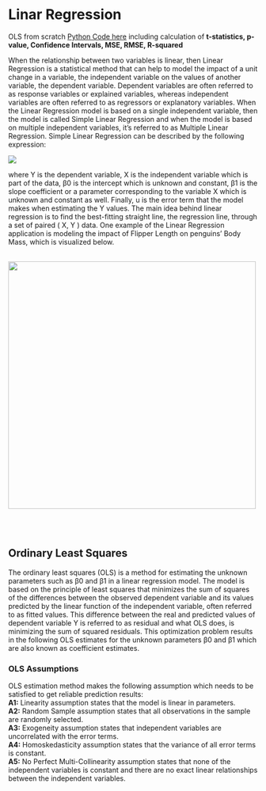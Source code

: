 # Linar Regression
OLS from scratch <a href="https://github.com/TatevKaren/mathematics-statistics-for-data-science/blob/main/Linear%20Regression/Linear%20Regression_OLS.py">Python Code here</a> including calculation of **t-statistics, p-value, Confidence Intervals, MSE, RMSE, R-squared**

When the relationship between two variables is linear, then Linear Regression is a statistical method that can help to model the impact of a unit change in a variable, the independent variable on the values of another variable, the dependent variable.
Dependent variables are often referred to as response variables or explained variables, whereas independent variables are often referred to as regressors or explanatory variables. When the Linear Regression model is based on a single independent variable, then the model is called Simple Linear Regression and when the model is based on multiple independent variables, it’s referred to as Multiple Linear Regression. Simple Linear Regression can be described by the following expression:
<p href ="https://towardsdatascience.com/fundamentals-of-statistics-for-data-scientists-and-data-analysts-69d93a05aae7" align="left">
<img src = https://miro.medium.com/max/1936/1*EdKLk0rUW2Q3dqcbc_tquQ.png>

</p>
where Y is the dependent variable, X is the independent variable which is part of the data, β0 is the intercept which is unknown and constant, β1 is the slope coefficient or a parameter corresponding to the variable X which is unknown and constant as well. Finally, u is the error term that the model makes when estimating the Y values. The main idea behind linear regression is to find the best-fitting straight line, the regression line, through a set of paired ( X, Y ) data. One example of the Linear Regression application is modeling the impact of Flipper Length on penguins’ Body Mass, which is visualized below.
<br><br>
<p href ="https://towardsdatascience.com/fundamentals-of-statistics-for-data-scientists-and-data-analysts-69d93a05aae7" align="left">
<img align = "center" width = "500" src = https://miro.medium.com/max/1026/1*cS-5_yS2xa--V97U1RoAIQ.png>

</p>
<br><br>

## Ordinary Least Squares
The ordinary least squares (OLS) is a method for estimating the unknown parameters such as β0 and β1 in a linear regression model. The model is based on the principle of least squares that minimizes the sum of squares of the differences between the observed dependent variable and its values predicted by the linear function of the independent variable, often referred to as fitted values. This difference between the real and predicted values of dependent variable Y is referred to as residual and what OLS does, is minimizing the sum of squared residuals. This optimization problem results in the following OLS estimates for the unknown parameters β0 and β1 which are also known as coefficient estimates.
### OLS Assumptions
OLS estimation method makes the following assumption which needs to be satisfied to get reliable prediction results:<br>
**A1:** Linearity assumption states that the model is linear in parameters.
<br> **A2:** Random Sample assumption states that all observations in the sample are randomly selected.
<br>**A3:** Exogeneity assumption states that independent variables are uncorrelated with the error terms.
<br>**A4:** Homoskedasticity assumption states that the variance of all error terms is constant.
<br>**A5:** No Perfect Multi-Collinearity assumption states that none of the independent variables is constant and there are no exact linear relationships between the independent variables.
